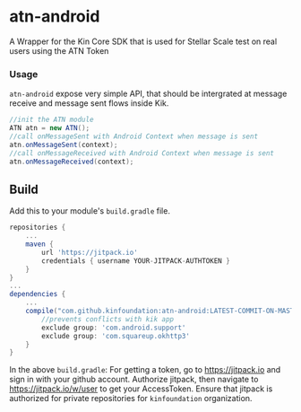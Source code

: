 # atn-android
A Wrapper for the Kin Core SDK that is used for Stellar Scale test on real users using the ATN Token

### Usage
`atn-android` expose very simple API, that should be intergrated at message receive and message sent flows inside Kik.


```java
//init the ATN module
ATN atn = new ATN();
//call onMessageSent with Android Context when message is sent
atn.onMessageSent(context);
//call onMessageReceived with Android Context when message is sent
atn.onMessageReceived(context);
```

## Build

Add this to your module's `build.gradle` file.
```gradle
repositories {
    ...
    maven {
        url 'https://jitpack.io'
        credentials { username YOUR-JITPACK-AUTHTOKEN }
    }
}
...
dependencies {
    ...
    compile("com.github.kinfoundation:atn-android:LATEST-COMMIT-ON-MASTER-BRANCH"){
        //prevents conflicts with kik app
        exclude group: 'com.android.support'
        exclude group: 'com.squareup.okhttp3'
    }
}
```
In the above `build.gradle`:
For getting a token, go to https://jitpack.io and sign in with your github account. 
Authorize jitpack, then navigate to https://jitpack.io/w/user to get your AccessToken. Ensure that jitpack is authorized 
for private repositories for `kinfoundation` organization. 
